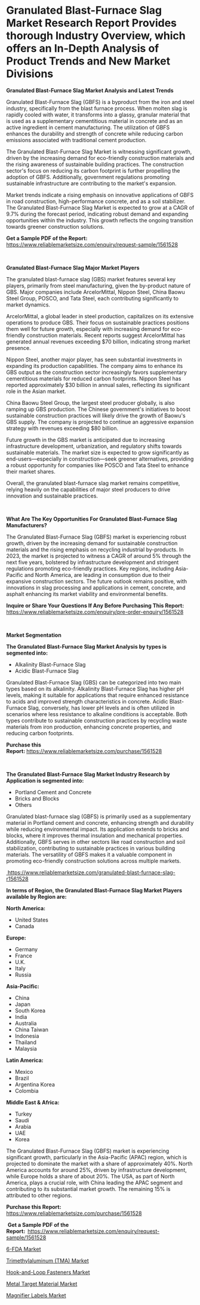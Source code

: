 <p><h1>Granulated Blast-Furnace Slag Market Research Report Provides thorough Industry Overview, which offers an In-Depth Analysis of Product Trends and New Market Divisions</h1></p><p><strong>Granulated Blast-Furnace Slag Market Analysis and Latest Trends</strong></p>
<p><p>Granulated Blast-Furnace Slag (GBFS) is a byproduct from the iron and steel industry, specifically from the blast furnace process. When molten slag is rapidly cooled with water, it transforms into a glassy, granular material that is used as a supplementary cementitious material in concrete and as an active ingredient in cement manufacturing. The utilization of GBFS enhances the durability and strength of concrete while reducing carbon emissions associated with traditional cement production.</p><p>The Granulated Blast-Furnace Slag Market is witnessing significant growth, driven by the increasing demand for eco-friendly construction materials and the rising awareness of sustainable building practices. The construction sector's focus on reducing its carbon footprint is further propelling the adoption of GBFS. Additionally, government regulations promoting sustainable infrastructure are contributing to the market's expansion.</p><p>Market trends indicate a rising emphasis on innovative applications of GBFS in road construction, high-performance concrete, and as a soil stabilizer. The Granulated Blast-Furnace Slag Market is expected to grow at a CAGR of 9.7% during the forecast period, indicating robust demand and expanding opportunities within the industry. This growth reflects the ongoing transition towards greener construction solutions.</p></p>
<p><strong>Get a Sample PDF of the Report:&nbsp;</strong> <a href="https://www.reliablemarketsize.com/enquiry/request-sample/1561528?utm_campaign=1143&utm_medium=2&utm_source=Github&utm_content=ia&utm_term=02042025&utm_id=granulated-blast-furnace-slag">https://www.reliablemarketsize.com/enquiry/request-sample/1561528</a></p>
<p>&nbsp;</p>
<p><strong>Granulated Blast-Furnace Slag Major Market Players</strong></p>
<p><p>The granulated blast-furnace slag (GBS) market features several key players, primarily from steel manufacturing, given the by-product nature of GBS. Major companies include ArcelorMittal, Nippon Steel, China Baowu Steel Group, POSCO, and Tata Steel, each contributing significantly to market dynamics.</p><p>ArcelorMittal, a global leader in steel production, capitalizes on its extensive operations to produce GBS. Their focus on sustainable practices positions them well for future growth, especially with increasing demand for eco-friendly construction materials. Recent reports suggest ArcelorMittal has generated annual revenues exceeding $70 billion, indicating strong market presence.</p><p>Nippon Steel, another major player, has seen substantial investments in expanding its production capabilities. The company aims to enhance its GBS output as the construction sector increasingly favors supplementary cementitious materials for reduced carbon footprints. Nippon Steel has reported approximately $30 billion in annual sales, reflecting its significant role in the Asian market.</p><p>China Baowu Steel Group, the largest steel producer globally, is also ramping up GBS production. The Chinese government's initiatives to boost sustainable construction practices will likely drive the growth of Baowu's GBS supply. The company is projected to continue an aggressive expansion strategy with revenues exceeding $80 billion.</p><p>Future growth in the GBS market is anticipated due to increasing infrastructure development, urbanization, and regulatory shifts towards sustainable materials. The market size is expected to grow significantly as end-users—especially in construction—seek greener alternatives, providing a robust opportunity for companies like POSCO and Tata Steel to enhance their market shares.</p><p>Overall, the granulated blast-furnace slag market remains competitive, relying heavily on the capabilities of major steel producers to drive innovation and sustainable practices.</p></p>
<p>&nbsp;</p>
<p><strong>What Are The Key Opportunities For Granulated Blast-Furnace Slag Manufacturers?</strong></p>
<p><p>The Granulated Blast-Furnace Slag (GBFS) market is experiencing robust growth, driven by the increasing demand for sustainable construction materials and the rising emphasis on recycling industrial by-products. In 2023, the market is projected to witness a CAGR of around 5% through the next five years, bolstered by infrastructure development and stringent regulations promoting eco-friendly practices. Key regions, including Asia-Pacific and North America, are leading in consumption due to their expansive construction sectors. The future outlook remains positive, with innovations in slag processing and applications in cement, concrete, and asphalt enhancing its market viability and environmental benefits.</p></p>
<p><strong>Inquire or Share Your Questions If Any Before Purchasing This Report:</strong> <a href="https://www.reliablemarketsize.com/enquiry/pre-order-enquiry/1561528?utm_campaign=1143&utm_medium=2&utm_source=Github&utm_content=ia&utm_term=02042025&utm_id=granulated-blast-furnace-slag">https://www.reliablemarketsize.com/enquiry/pre-order-enquiry/1561528</a></p>
<p>&nbsp;</p>
<p><strong>Market Segmentation</strong></p>
<p><strong>The Granulated Blast-Furnace Slag Market Analysis by types is segmented into:</strong></p>
<p><ul><li>Alkalinity Blast-Furnace Slag</li><li>Acidic Blast-Furnace Slag</li></ul></p>
<p><p>Granulated Blast-Furnace Slag (GBS) can be categorized into two main types based on its alkalinity. Alkalinity Blast-Furnace Slag has higher pH levels, making it suitable for applications that require enhanced resistance to acids and improved strength characteristics in concrete. Acidic Blast-Furnace Slag, conversely, has lower pH levels and is often utilized in scenarios where less resistance to alkaline conditions is acceptable. Both types contribute to sustainable construction practices by recycling waste materials from iron production, enhancing concrete properties, and reducing carbon footprints.</p></p>
<p><strong>Purchase this Report:&nbsp;</strong><a href="https://www.reliablemarketsize.com/purchase/1561528?utm_campaign=1143&utm_medium=2&utm_source=Github&utm_content=ia&utm_term=02042025&utm_id=granulated-blast-furnace-slag">https://www.reliablemarketsize.com/purchase/1561528</a></p>
<p>&nbsp;</p>
<p><strong>The Granulated Blast-Furnace Slag Market Industry Research by Application is segmented into:</strong></p>
<p><ul><li>Portland Cement and Concrete</li><li>Bricks and Blocks</li><li>Others</li></ul></p>
<p><p>Granulated blast-furnace slag (GBFS) is primarily used as a supplementary material in Portland cement and concrete, enhancing strength and durability while reducing environmental impact. Its application extends to bricks and blocks, where it improves thermal insulation and mechanical properties. Additionally, GBFS serves in other sectors like road construction and soil stabilization, contributing to sustainable practices in various building materials. The versatility of GBFS makes it a valuable component in promoting eco-friendly construction solutions across multiple markets.</p></p>
<p><a href="https://www.reliablemarketsize.com/granulated-blast-furnace-slag-r1561528?utm_campaign=1143&utm_medium=2&utm_source=Github&utm_content=ia&utm_term=02042025&utm_id=granulated-blast-furnace-slag">&nbsp;https://www.reliablemarketsize.com/granulated-blast-furnace-slag-r1561528</a></p>
<p><strong>In terms of Region, the Granulated Blast-Furnace Slag Market Players available by Region are:</strong></p>
<p>
    <p> <strong> North America: </strong>
        <ul>
            <li>United States</li>
            <li>Canada</li>
        </ul>
        </p> 
    <p> <strong> Europe: </strong>
        <ul>
            <li>Germany</li>
            <li>France</li>
            <li>U.K.</li>
            <li>Italy</li>
            <li>Russia</li>
        </ul>
        </p> 
    <p> <strong> Asia-Pacific: </strong>
        <ul>
            <li>China</li>
            <li>Japan</li>
            <li>South Korea</li>
            <li>India</li>
            <li>Australia</li>
            <li>China Taiwan</li>
            <li>Indonesia</li>
            <li>Thailand</li>
            <li>Malaysia</li>
        </ul>
        </p> 
    <p> <strong> Latin America: </strong>
        <ul>
            <li>Mexico</li>
            <li>Brazil</li>
            <li>Argentina Korea</li>
            <li>Colombia</li>
        </ul>
        </p> 
    <p> <strong> Middle East & Africa: </strong>
        <ul>
            <li>Turkey</li>
            <li>Saudi</li>
            <li>Arabia</li>
            <li>UAE</li>
            <li>Korea</li>
        </ul>
    </p>
    </p>
<p><p>The Granulated Blast-Furnace Slag (GBFS) market is experiencing significant growth, particularly in the Asia-Pacific (APAC) region, which is projected to dominate the market with a share of approximately 40%. North America accounts for around 25%, driven by infrastructure development, while Europe holds a share of about 20%. The USA, as part of North America, plays a crucial role, with China leading the APAC segment and contributing to its substantial market growth. The remaining 15% is attributed to other regions.</p></p>
<p><strong>Purchase this Report: </strong><a href="https://www.reliablemarketsize.com/purchase/1561528?utm_campaign=1143&utm_medium=2&utm_source=Github&utm_content=ia&utm_term=02042025&utm_id=granulated-blast-furnace-slag">https://www.reliablemarketsize.com/purchase/1561528</a></p>
<p>&nbsp;<strong>Get a Sample PDF of the Report:&nbsp;&nbsp;</strong><a href="https://www.reliablemarketsize.com/enquiry/request-sample/1561528?utm_campaign=1143&utm_medium=2&utm_source=Github&utm_content=ia&utm_term=02042025&utm_id=granulated-blast-furnace-slag">https://www.reliablemarketsize.com/enquiry/request-sample/1561528</a></p>
<p><strong></strong></p>
<p><p><a href="https://github.com/motanafraxer/Market-Research-Report-List-1/blob/main/6-fda-market.md?utm_campaign=1143&utm_medium=2&utm_source=Github&utm_content=ia&utm_term=02042025&utm_id=granulated-blast-furnace-slag">6-FDA Market</a></p><p><a href="https://github.com/stohllaackdw/Market-Research-Report-List-1/blob/main/trimethylaluminum-tma-market.md?utm_campaign=1143&utm_medium=2&utm_source=Github&utm_content=ia&utm_term=02042025&utm_id=granulated-blast-furnace-slag">Trimethylaluminum (TMA) Market</a></p><p><a href="https://github.com/fabinbuddygc/Market-Research-Report-List-1/blob/main/hook-and-loop-fasteners-market.md?utm_campaign=1143&utm_medium=2&utm_source=Github&utm_content=ia&utm_term=02042025&utm_id=granulated-blast-furnace-slag">Hook-and-Loop Fasteners Market</a></p><p><a href="https://github.com/bramsklizas/Market-Research-Report-List-1/blob/main/metal-target-material-market.md?utm_campaign=1143&utm_medium=2&utm_source=Github&utm_content=ia&utm_term=02042025&utm_id=granulated-blast-furnace-slag">Metal Target Material Market</a></p><p><a href="https://github.com/noppbebawy/Market-Research-Report-List-1/blob/main/magnifier-labels-market.md?utm_campaign=1143&utm_medium=2&utm_source=Github&utm_content=ia&utm_term=02042025&utm_id=granulated-blast-furnace-slag">Magnifier Labels Market</a></p></p>